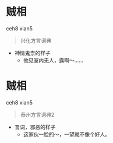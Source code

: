 # 贼相
ceh8 xian5
> 兴化方言词典
- 神情鬼祟的样子
  - 他见室内无人，露啊～……


# 贼相
ceh8 xian5
> 泰州方言词典2
- 詈词，邪恶的样子
  - 这家伙一脸的～，一望就不像个好人。